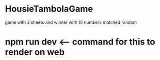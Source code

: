 # HousieTambolaGame
game with 3 sheets and winner with 10 numbers matched random

# npm run dev   <-- command for this to render on web
